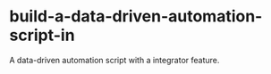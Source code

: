 # build-a-data-driven-automation-script-in
A data-driven automation script with a integrator feature.
